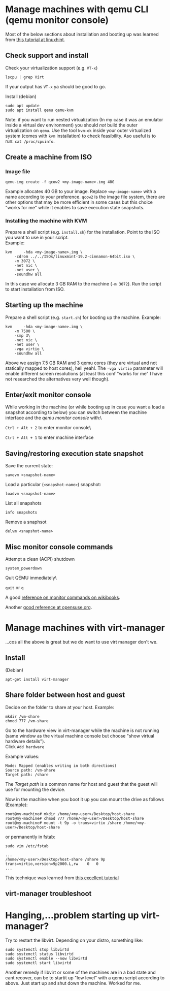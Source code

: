 

# Manage machines with qemu CLI (qemu monitor console)


Most of the below sections about installation and booting up was learned from [this tutorial at linuxhint](https://linuxhint.com/install_qemu_debian/).

## Check support and install

Check your virtualization support (e.g. `VT-x`)
```
lscpu | grep Virt
```
If your output has `VT-x` ya should be good to go.


Install (debian)
```
sudo apt update
sudo apt install qemu qemu-kvm

```
Note: if you want to run nested virtualization (In my case it was an emulator inside a virtual dev environment) you should _not_ build the outer virtualization on `qemu`. Use the tool `kvm-ok` inside your outer virtualized system (comes with `kvm` installation) to check feasibility. Aso useful is to run: `cat /proc/cpuinfo`.



## Create a machine from ISO

### Image file

```
qemu-img create -f qcow2 <my-image-name>.img 40G
```
Example allocates 40 GB to your image. Replace `<my-image-name>` with a name according to your preference.
`qcow2` is the image file system, there are other options that may be more efficient in some cases but this choice "works for me" while it enables to save execution state snapshots.

### Installing the machine with KVM

Prepare a shell script (e.g. `install.sh`) for the installation. Point to the ISO you want to use in your script.\
Example:
```
kvm 	-hda <my-image-name>.img \
	-cdrom ../../ISOs/linuxmint-19.2-cinnamon-64bit.iso \
	-m 3072 \
	-net nic \
	-net user \
	-soundhw all
```
In this case we allocate 3 GB RAM to the machine (`-m 3072`). Run the script to start installation from ISO.


## Starting up the machine
Prepare a shell script (e.g. `start.sh`) for booting up the machine.
Example:
```
kvm 	-hda <my-image-name>.img \
	-m 7500 \
	-smp 3\
	-net nic \
	-net user \
	-vga virtio \
	-soundhw all
```
Above we assign 7.5 GB RAM and 3 qemu cores (they are virtual and not statically mapped to host cores), hell yeah!. The `-vga virtio` parameter will enable different screen resolutions (at least this conf "works for me" I have not researched the alternatives very well though).


## Enter/exit monitor console
While working in the machine (or while booting up in case you want a load a snapshot according to below) you can switch between the machine interface and the *qemu monitor console* with:\ 

`Ctrl + Alt + 2` to enter monitor console\

`Ctrl + Alt + 1` to enter machine interface



## Saving/restoring execution state snapshot

Save the current state:
```
savevm <snapshot-name>
```

Load a particular (`<snapshot-name>`) snapshot:
```
loadvm <snapshot-name>
```

List all snapshots
```
info snapshots
```

Remove a snaphsot
```
delvm <snapshot-name>
```


## Misc monitor console commands


Attempt a clean (ACPI) shutdown
```
system_powerdown
```


Quit QEMU immediately\

`quit` or `q`


A good [reference on monitor commands on wikibooks](https://en.wikibooks.org/wiki/QEMU/Monitor).

Another [good reference at opensuse.org](https://doc.opensuse.org/documentation/leap/virtualization/html/book.virt/cha.qemu.monitor.html).


# Manage machines with virt-manager

...cos all the above is great but we do want to use virt manager don't we. 

## Install

(Debian)
```
apt-get install virt-manager
```

## Share folder between host and guest


Decide on the folder to share at your host. Example:

```
mkdir /vm-share
chmod 777 /vm-share
```


Go to the hardware view in virt-manager while the machine is not running (same window as the virtual machine console but choose "show virtual hardware details").\
Click `Add hardware`

Example values:

```
Mode: Mapped (enables writing in both directions)
Source path: /vm-share
Target path: /share
```
The *Target path* is a common name for host and guest that the guest will use for mounting the device.

Now in the machine when you boot it up you can mount the drive as follows (Example):


```
root@my-machine# mkdir /home/<my-user>/Desktop/host-share
root@my-machine# chmod 777 /home/<my-user>/Desktop/host-share
root@my-machine# mount -t 9p -o trans=virtio /share /home/<my-user>/Desktop/host-share
```

or permanently in fstab:

```
sudo vim /etc/fstab
```
```
...
/home/<my-user>/Desktop/host-share /share 9p  trans=virtio,version=9p2000.L,rw    0   0
...
```


This technique was learned from [this excellent tutorial](http://nts.strzibny.name/how-to-set-up-shared-folders-in-virt-manager/)


## virt-manager troubleshoot

# Hanging,...problem starting up virt-manager? 
Try to restart the libvirt. Depending on your distro, something like:

```
sudo systemctl stop libvirtd
sudo systemctl status libvirtd
sudo systemctl enable --now libvirtd
sudo systemctl start libvirtd
``` 

Another remedy if libvirt or some of the machines are in a bad state and cant recover, can be to startit up "low level" with a qemu script according to above. Just start up and shut down the machine. Worked for me.


